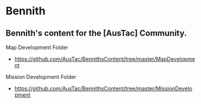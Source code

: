 # Bennith
Bennith's content for the [AusTac] Community.
----------------------------------------------

Map Development Folder
- https://github.com/AusTac/BennithsContent/tree/master/MapDevelopment

Mission Development Folder
- https://github.com/AusTac/BennithsContent/tree/master/MissionDevelopment



